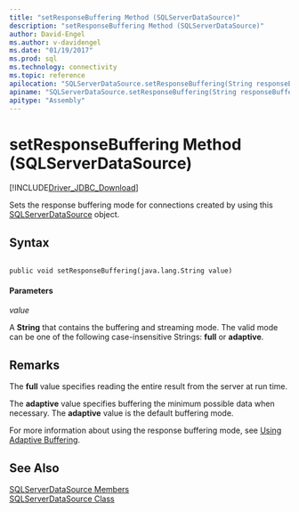 ```yaml
---
title: "setResponseBuffering Method (SQLServerDataSource)"
description: "setResponseBuffering Method (SQLServerDataSource)"
author: David-Engel
ms.author: v-davidengel
ms.date: "01/19/2017"
ms.prod: sql
ms.technology: connectivity
ms.topic: reference
apilocation: "SQLServerDataSource.setResponseBuffering(String responseBufferingValue)"
apiname: "SQLServerDataSource.setResponseBuffering(String responseBufferingValue)"
apitype: "Assembly"
---
```

# setResponseBuffering Method (SQLServerDataSource)
[!INCLUDE[Driver_JDBC_Download](../../../includes/driver_jdbc_download.md)]

  Sets the response buffering mode for connections created by using this [SQLServerDataSource](../../../connect/jdbc/reference/sqlserverdatasource-class.md) object.  
  
## Syntax  
  
```  
  
public void setResponseBuffering(java.lang.String value)  
```  
  
#### Parameters  
 *value*  
  
 A **String** that contains the buffering and streaming mode. The valid mode can be one of the following case-insensitive Strings: **full** or **adaptive**.  
  
## Remarks  
 The **full** value specifies reading the entire result from the server at run time.  
  
 The **adaptive** value specifies buffering the minimum possible data when necessary. The **adaptive** value is the default buffering mode.  
  
 For more information about using the response buffering mode, see [Using Adaptive Buffering](../../../connect/jdbc/using-adaptive-buffering.md).  
  
## See Also  
 [SQLServerDataSource Members](../../../connect/jdbc/reference/sqlserverdatasource-members.md)   
 [SQLServerDataSource Class](../../../connect/jdbc/reference/sqlserverdatasource-class.md)  
  
  
